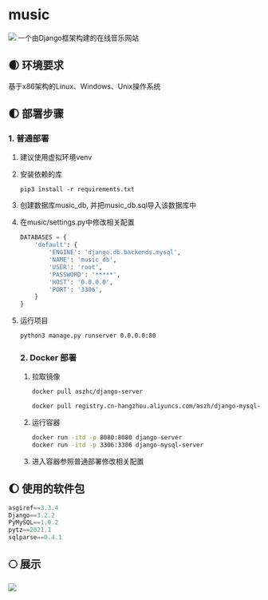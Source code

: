 # music

<img  src="https://gitee.com/aszh/Gitee-Pages/raw/master/img/logo.png" align='left'/>

 一个由Django框架构建的在线音乐网站



## :waxing_crescent_moon: 环境要求

基于x86架构的Linux、Windows、Unix操作系统



## :first_quarter_moon: 部署步骤

### 1. 普通部署

1. 建议使用虚拟环境venv

2. 安装依赖的库

   ```
   pip3 install -r requirements.txt
   ```

3. 创建数据库music_db, 并把music_db.sql导入该数据库中

4. 在music/settings.py中修改相关配置

   ```python
   DATABASES = {
       'default': {
           'ENGINE': 'django.db.backends.mysql',
           'NAME': 'music_db',
           'USER': 'root',
           'PASSWORD': '*****',
           'HOST': '0.0.0.0',
           'PORT': '3306',
       }
   }
   ```

5. 运行项目

   ```bash
   python3 manage.py runserver 0.0.0.0:80
   ```

   ### 2. Docker 部署

   1. 拉取镜像

      ```bash
      docker pull aszhc/django-server
      ```
      ```bash
      docker pull registry.cn-hangzhou.aliyuncs.com/aszh/django-mysql-server
      ```

   2. 运行容器

      ```bash
      docker run -itd -p 8080:8080 django-server
      docker run -itd -p 3306:3306 django-mysql-server
      ```
      
   
   3. 进入容器参照普通部署修改相关配置
   
      

## :waxing_gibbous_moon: 使用的软件包

```python
asgiref==3.3.4
Django==3.2.2
PyMySQL==1.0.2
pytz==2021.1
sqlparse==0.4.1
```



## :full_moon: 展示

![](https://gitee.com/aszh/Gitee-Pages/raw/master/img/2021-05-13_17-34.png)